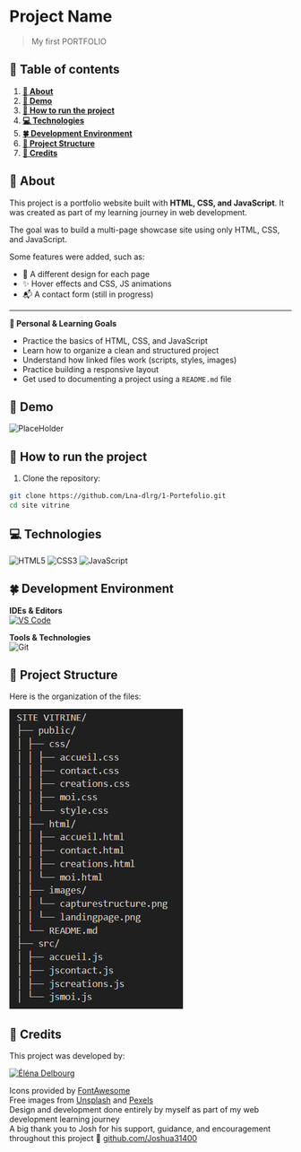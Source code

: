 # Project Name

> My first PORTFOLIO


## 📖 Table of contents

1. [**📌 About**](#-about)
2. [**🎥 Demo**](#-demo)
3. [**🚀 How to run the project**](#-how-to-run-the-project)
4. [**💻 Technologies**](#-technologies)
5. [**🍀 Development Environment**](#-development-environment)
6. [**📁 Project Structure**](#-project-structure)
7. [**👥 Credits**](#-credits)


## 📌 About

This project is a portfolio website built with **HTML, CSS, and JavaScript**. It was created as part of my learning journey in web development.

The goal was to build a multi-page showcase site using only HTML, CSS, and JavaScript.

Some features were added, such as:
- 🎨 A different design for each page  
- ✨ Hover effects and CSS, JS animations  
- 📬 A contact form (still in progress)

---

**🎯 Personal & Learning Goals**

- Practice the basics of HTML, CSS, and JavaScript  
- Learn how to organize a clean and structured project  
- Understand how linked files work (scripts, styles, images)  
- Practice building a responsive layout  
- Get used to documenting a project using a `README.md` file  
 

## 🎥 Demo

![PlaceHolder]()


## 🚀 How to run the project

1. Clone the repository:
```bash
git clone https://github.com/Lna-dlrg/1-Portefolio.git
cd site vitrine
```

## 💻 Technologies

![HTML5](https://img.shields.io/badge/html5-%23E34F26.svg?style=for-the-badge&logo=html5&logoColor=white)
![CSS3](https://img.shields.io/badge/CSS3-1572B6.svg?style=for-the-badge&logo=css3&logoColor=white)
![JavaScript](https://img.shields.io/badge/JavaScript-F7DF1E.svg?style=for-the-badge&logo=javascript&logoColor=black)


## 🍀 Development Environment

**IDEs & Editors**  
[![VS Code](https://img.shields.io/badge/VS%20Code-%23007ACC.svg?style=for-the-badge&logo=visual-studio-code&logoColor=white)](https://code.visualstudio.com/)

**Tools & Technologies**  
![Git](https://img.shields.io/badge/Git-%23F05032.svg?style=for-the-badge&logo=git&logoColor=white)


## 📁 Project Structure

Here is the organization of the files:

![Structure du projet](/public/images/capturestructure.png)


## 👥 Credits

This project was developed by:

<a href="https://github.com/lna-dlrg"><img src="https://avatars.githubusercontent.com/u/207032645?v=4" alt="Éléna Delbourg" width="69" height="69"/></a>


Icons provided by [FontAwesome](https://fontawesome.com/)<br>
Free images from [Unsplash](https://unsplash.com/) and [Pexels](https://www.pexels.com/)<br>
Design and development done entirely by myself as part of my web development learning journey<br>
A big thank you to Josh for his support, guidance, and encouragement throughout this project 💙 [github.com/Joshua31400](https://github.com/Joshua31400)
